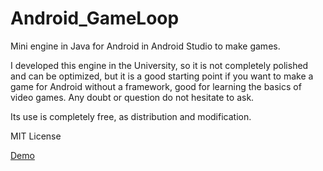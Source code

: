 # Android_GameLoop
Mini engine in Java for Android in Android Studio to make games.

I developed this engine in the University, so it is not completely polished and can be optimized, but it is a good starting point if you want to make a game for Android without a framework, good for learning the basics of video games.
Any doubt or question do not hesitate to ask.

Its use is completely free, as distribution and modification.

MIT License

[Demo](https://www.arjierdagames.com/Share/Juegos/juego.apk)
